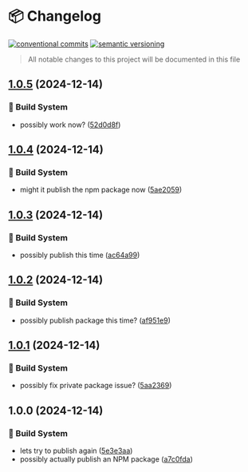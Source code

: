 # 📦 Changelog 
[![conventional commits](https://img.shields.io/badge/conventional%20commits-1.0.0-yellow.svg)](https://conventionalcommits.org)
[![semantic versioning](https://img.shields.io/badge/semantic%20versioning-2.0.0-green.svg)](https://semver.org)
> All notable changes to this project will be documented in this file

## [1.0.5](https://github.com/mmiscool/scrape_to_markdown/compare/v1.0.4...v1.0.5) (2024-12-14)

### 🤖 Build System

* possibly work now? ([52d0d8f](https://github.com/mmiscool/scrape_to_markdown/commit/52d0d8f16157cec4ac598c4db29516a5f0776dfd))

## [1.0.4](https://github.com/mmiscool/scrape_to_markdown/compare/v1.0.3...v1.0.4) (2024-12-14)

### 🤖 Build System

* might it publish the npm package now ([5ae2059](https://github.com/mmiscool/scrape_to_markdown/commit/5ae20599d42050094813d81617422e75c707052a))

## [1.0.3](https://github.com/mmiscool/scrape_to_markdown/compare/v1.0.2...v1.0.3) (2024-12-14)

### 🤖 Build System

* possibly publish this time ([ac64a99](https://github.com/mmiscool/scrape_to_markdown/commit/ac64a9979fb27d1bc3c4801396db3d71bab4f6bc))

## [1.0.2](https://github.com/mmiscool/scrape_to_markdown/compare/v1.0.1...v1.0.2) (2024-12-14)

### 🤖 Build System

* possibly publish package this time? ([af951e9](https://github.com/mmiscool/scrape_to_markdown/commit/af951e99d6dfc6d4667fe6bb32ccc70b555d9394))

## [1.0.1](https://github.com/mmiscool/scrape_to_markdown/compare/v1.0.0...v1.0.1) (2024-12-14)

### 🤖 Build System

* possibly fix private package issue? ([5aa2369](https://github.com/mmiscool/scrape_to_markdown/commit/5aa2369976930e1a4c17dd5ff403bf25321e921f))

## 1.0.0 (2024-12-14)

### 🤖 Build System

* lets try to publish again ([5e3e3aa](https://github.com/mmiscool/scrape_to_markdown/commit/5e3e3aa590d7f0806b8746393f44819983a9a367))
* possibly actually publish an NPM package ([a7c0fda](https://github.com/mmiscool/scrape_to_markdown/commit/a7c0fdab7b8113b7f787528b81d22e5f05d88cd7))
